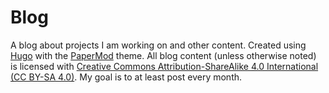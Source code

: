 # Blog

A blog about projects I am working on and other content. Created using [Hugo](https://gohugo.io/) with the [PaperMod](https://git.io/hugopapermod) theme. All blog content (unless otherwise noted) is licensed with [Creative Commons Attribution-ShareAlike 4.0 International (CC BY-SA 4.0)](https://creativecommons.org/licenses/by-sa/4.0/). My goal is to at least post every month. 
